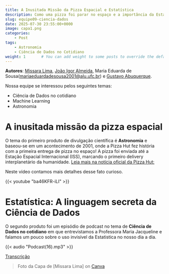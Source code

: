 ```yaml
---
title: A Inusitada Missão da Pizza Espacial e Estatística
description: Como uma pizza foi parar no espaço e a importância da Estatística para Ciência de Dados
slug: equipe09-ciencia-dados
date: 2025-07-30 23:55:00+0000
image: capa1.png
categories:
    - Post
tags:
    - Astronomia
    - Ciência de Dados no Cotidiano
weight: 1       # You can add weight to some posts to override the default sorting (date descending)
---
```


**Autores**: [Missara Lima](https://instagram.com/mislisialima), [João Igor Almeida](https://instagram.com/igoxrx), Maria Eduarda de Sousa(mariaeduardadesousa2001@alu.ufc.br) e [Gustavo Abuquerque](https://instagram.com/gusta._zzz). 

Nossa equipe se interessou pelos seguintes temas:

 - Ciência de Dados no cotidiano
 - Machine Learning
 - Astronomia
  
# A inusitada missão da pizza espacial

O tema do primeiro produto de divulgação científica é **Astronomia** e baseou-se em um acontecimento de 2001, onde a Pizza Hut fez história com a primeira entrega de pizza no espaço! A pizza foi enviada até a Estação Espacial Internacional (ISS), marcando o primeiro delivery interplanetário da humanidade. [Leia mais na notícia oficial da Pizza Hut:](https://spacenews.com/pizza-hut-becomes-first-company-in-history-to-deliver-pizza-to-residents-living-in-outer-space/?)

Neste vídeo contamos mais detalhes desse fato curioso.

{{< youtube "ba46KFR-iLI" >}}

# Estatística: A linguagem secreta da Ciência de Dados
O segundo produto foi um episódio de podcast no tema de **Ciência de Dados no cotidiano** em que entrevistamos a Professora Maria Jacqueline e falamos um pouco sobre o uso invisível da Estatistica no nosso dia a dia.


{{< audio "Podcast(16).mp3" >}}

[Transcrição](Podcast_16_transcript.txt)

> Foto da Capa de [Missara Lima] on [Canva](https://www.canva.com/design/DAGqj2ah43g/Xyipn8faRtlLMjTlPdz1pQ/)